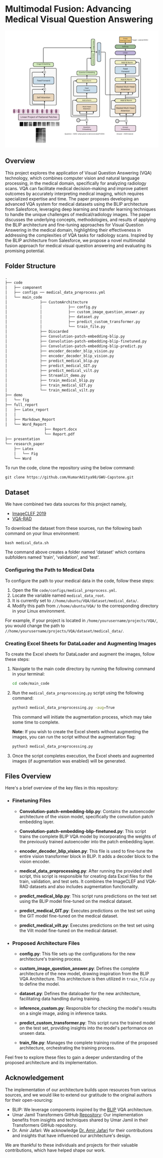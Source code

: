 <H1>Multimodal Fusion: Advancing Medical Visual Question Answering</H1>

![Proposed Architecture](https://github.com/KumarAditya98/GWU-Capstone/blob/main/code/component/ProposedArchitecture.png)

## Overview
This project explores the application of Visual Question Answering (VQA) technology, which combines computer vision and natural language processing, in the medical domain, specifically for analyzing radiology scans. VQA can facilitate medical decision-making and improve patient outcomes by accurately interpreting medical imaging, which requires specialized expertise and time. The paper proposes developing an advanced VQA system for medical datasets using the BLIP architecture from Salesforce, leveraging deep learning and transfer learning techniques to handle the unique challenges of medical/radiology images. The paper discusses the underlying concepts, methodologies, and results of applying the BLIP architecture and fine-tuning approaches for Visual Question Answering in the medical domain, highlighting their effectiveness in addressing the complexities of VQA tasks for radiology scans. Inspired by the BLIP architecture from Salesforce, we propose a novel multimodal fusion approach for medical visual question answering and evaluating its promising potential.
## Folder Structure
```
.
├── code
│   ├── component
│   ├── configs ── medical_data_preprocess.yml
│   └── main_code
│               ├── CustomArchitecture 
│               │            ├── config.py
│               │            ├── custom_image_question_answer.py
│               │            ├── dataset.py
│               │            ├── predict_custom_transformer.py
│               │            └── train_file.py                                                                                                    
│               ├── Discarded                                        
│               ├── Convolution-patch-embedding-blip.py
│               ├── Convolution-patch-embedding-blip-finetuned.py
│               ├── Convolution-patch-embedding-blip-predict.py
│               ├── encoder_decoder_blip_vision.py
│               ├── encoder_decoder_blip_vision.py
│               ├── predict_medical_blip.py
│               ├── predict_medical_GIT.py
│               ├── predict_medical_vilt.py
│               ├── Streamlit_demo.py
│               ├── train_medical_blip.py
│               ├── train_medical_GIT.py
│               └── train_medical_vilt.py
├── demo
│   └── fig
├── full_report
│   ├── Latex_report
│   │   
│   ├── Markdown_Report
│   └── Word_Report
                  ├── Report.docx
                  └── Report.pdf
├── presentation
└── research_paper
    ├── Latex
    │   └── Fig
    └── Word
```

To run the code, clone the repository using the below command:
```commandline
git clone https://github.com/KumarAditya98/GWU-Capstone.git
```

## Dataset
We have combined two data sources for this project namely,
- [ImageCLEF 2019](https://zenodo.org/records/10499039)
- [VQA-RAD](https://osf.io/89kps/)

To download the dataset from these sources, run the following bash command on your linux environment:
```commandline
bash medical_data.sh
```
The command above creates a folder named 'dataset' which contains subfolders named 'train', 'validation', and 'test'.

### Configuring the Path to Medical Data

To configure the path to your medical data in the code, follow these steps:

1. Open the file `code/configs/medical_preprocess.yml`.
2. Locate the variable named `medical_data_root`.
3. It is currently set to `//home/ubuntu/VQA/dataset/medical_data/`.
4. Modify this path from `//home/ubuntu/VQA/` to the corresponding directory in your Linux environment.

For example, if your project is located in `/home/yourusername/projects/VQA/`, you would change the path to `//home/yourusername/projects/VQA/dataset/medical_data/`.

### Creating Excel Sheets for DataLoader and Augmenting Images

To create the Excel sheets for DataLoader and augment the images, follow these steps:

1. Navigate to the main code directory by running the following command in your terminal:
    ```bash
    cd code/main_code
    ```

2. Run the `medical_data_preprocessing.py` script using the following command:
    ```bash
    python3 medical_data_preprocessing.py -aug=True
    ```
    This command will initiate the augmentation process, which may take some time to complete.

    **Note:** If you wish to create the Excel sheets without augmenting the images, you can run the script without the augmentation flag:
    ```bash
    python3 medical_data_preprocessing.py
    ```

3. Once the script completes execution, the Excel sheets and augmented images (if augmentation was enabled) will be generated.

## Files Overview
Here's a brief overview of the key files in this repository:

- ### Finetuning Files

  - **Convolution-patch-embedding-blip.py**: Contains the autoencoder architecture of the vision model, specifically the convolution patch embedding layer.

  - **Convolution-patch-embedding-blip-finetuned.py**: This script trains the complete BLIP VQA model by incorporating the weights of the previously trained autoencoder into the patch embedding layer.

  - **encoder_decoder_blip_vision.py**: This file is used to fine-tune the entire vision transformer block in BLIP. It adds a decoder block to the vision encoder.

  - **medical_data_preprocessing.py**: After running the provided shell script, this script is responsible for creating data Excel files for the train, validation, and test sets. It combines the ImageCLEF and VQA-RAD datasets and also includes augmentation functionality.

  - **predict_medical_blip.py**: This script runs predictions on the test set using the BLIP model fine-tuned on the medical dataset.

  - **predict_medical_GIT.py**: Executes predictions on the test set using the GIT model fine-tuned on the medical dataset.

  - **predict_medical_vilt.py**: Executes predictions on the test set using the Vilt model fine-tuned on the medical dataset.

- ### Proposed Architecture Files

  - **config.py**: This file sets up the configurations for the new architecture's training process.

  - **custom_image_question_answer.py**: Defines the complete architecture of the new model, drawing inspiration from the BLIP VQA Architecture. This architecture is then utilized in `train_file.py` to define the model.

  - **dataset.py**: Defines the dataloader for the new architecture, facilitating data handling during training.

  - **inference_custom.py**: Responsible for checking the model's results on a single image, aiding in inference tasks.

  - **predict_custom_transformer.py**: This script runs the trained model on the test set, providing insights into the model's performance on unseen data.

  - **train_file.py**: Manages the complete training routine of the proposed architecture, orchestrating the training process.

Feel free to explore these files to gain a deeper understanding of the proposed architecture and its implementation.


## Acknowledgement
The implementation of our architecture builds upon resources from various sources, and we would like to extend our gratitude to the original authors for their open-sourcing:

- BLIP: We leverage components inspired by the [BLIP](https://github.com/salesforce/BLIP)  VQA architecture.
- Umar Jamil Transformers GitHub [Repository](https://github.com/hkproj/pytorch-transformer): Our implementation benefits from insights and techniques shared by Umar Jamil in their Transformers GitHub repository.
- Dr. Amir Jafari: We acknowledge [Dr. Amir Jafari](https://github.com/amir-jafari) for their contributions and insights that have influenced our architecture's design.

We are thankful to these individuals and projects for their valuable contributions, which have helped shape our work.